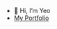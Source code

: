 - 👋 Hi, I’m Yeo
- [My Portfolio](https://smallvi.github.io/)
<!---
smallvi/smallvi is a ✨ special ✨ repository because its `README.md` (this file) appears on your GitHub profile.
You can click the Preview link to take a look at your changes.
--->
